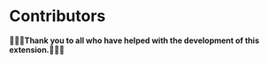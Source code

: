 # Contributors

**💜💜💜Thank you to all who have helped with the development of this extension.💜💜💜**

<ul id="donor-list">
</ul>

<script>
	const url = 'https://chromestone.github.io/OriginalBirds/supporters.json';

	// Fetch the JSON data from the URL
	fetch(url).then(response => response.json()).then(data => {
		if (typeof data.supporters === 'undefined') {

			console.error("Supporters undefined!");
			return;
		}

		// Get the container element to display the list
		const container = document.getElementById('donor-list');

		// Extract the list of supporters from the JSON data
		const supporters = data.supporters;
		// Loop through the list of supporters and create a list item for each one
		for (const handle of Object.keys(supporters)) {

			// filter for contributors
			if (supporters[handle].type != "contributor") {

				continue;
			}

			const listItem = document.createElement('li');
			const linkElement = document.createElement('a');
			linkElement.href = "https://twitter.com/" + handle;
			linkElement.textContent = "@" + handle;
			listItem.appendChild(linkElement);
			container.appendChild(listItem);
		}
	})
	.catch(error => console.error(error));
</script>
